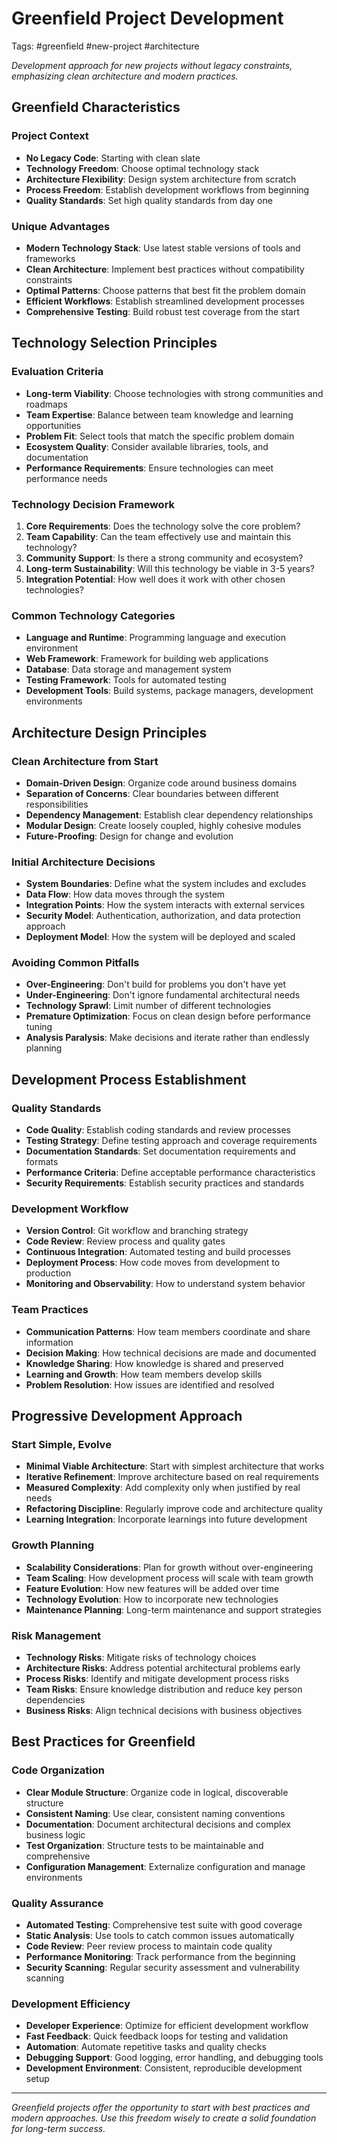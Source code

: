 # Greenfield Project Development

Tags: #greenfield #new-project #architecture

*Development approach for new projects without legacy constraints, emphasizing clean architecture and modern practices.*

## Greenfield Characteristics

### Project Context
- **No Legacy Code**: Starting with clean slate
- **Technology Freedom**: Choose optimal technology stack
- **Architecture Flexibility**: Design system architecture from scratch
- **Process Freedom**: Establish development workflows from beginning
- **Quality Standards**: Set high quality standards from day one

### Unique Advantages
- **Modern Technology Stack**: Use latest stable versions of tools and frameworks
- **Clean Architecture**: Implement best practices without compatibility constraints
- **Optimal Patterns**: Choose patterns that best fit the problem domain
- **Efficient Workflows**: Establish streamlined development processes
- **Comprehensive Testing**: Build robust test coverage from the start

## Technology Selection Principles

### Evaluation Criteria
- **Long-term Viability**: Choose technologies with strong communities and roadmaps
- **Team Expertise**: Balance between team knowledge and learning opportunities
- **Problem Fit**: Select tools that match the specific problem domain
- **Ecosystem Quality**: Consider available libraries, tools, and documentation
- **Performance Requirements**: Ensure technologies can meet performance needs

### Technology Decision Framework
1. **Core Requirements**: Does the technology solve the core problem?
2. **Team Capability**: Can the team effectively use and maintain this technology?
3. **Community Support**: Is there a strong community and ecosystem?
4. **Long-term Sustainability**: Will this technology be viable in 3-5 years?
5. **Integration Potential**: How well does it work with other chosen technologies?

### Common Technology Categories
- **Language and Runtime**: Programming language and execution environment
- **Web Framework**: Framework for building web applications
- **Database**: Data storage and management system
- **Testing Framework**: Tools for automated testing
- **Development Tools**: Build systems, package managers, development environments

## Architecture Design Principles

### Clean Architecture from Start
- **Domain-Driven Design**: Organize code around business domains
- **Separation of Concerns**: Clear boundaries between different responsibilities
- **Dependency Management**: Establish clear dependency relationships
- **Modular Design**: Create loosely coupled, highly cohesive modules
- **Future-Proofing**: Design for change and evolution

### Initial Architecture Decisions
- **System Boundaries**: Define what the system includes and excludes
- **Data Flow**: How data moves through the system
- **Integration Points**: How the system interacts with external services
- **Security Model**: Authentication, authorization, and data protection approach
- **Deployment Model**: How the system will be deployed and scaled

### Avoiding Common Pitfalls
- **Over-Engineering**: Don't build for problems you don't have yet
- **Under-Engineering**: Don't ignore fundamental architectural needs
- **Technology Sprawl**: Limit number of different technologies
- **Premature Optimization**: Focus on clean design before performance tuning
- **Analysis Paralysis**: Make decisions and iterate rather than endlessly planning

## Development Process Establishment

### Quality Standards
- **Code Quality**: Establish coding standards and review processes
- **Testing Strategy**: Define testing approach and coverage requirements
- **Documentation Standards**: Set documentation requirements and formats
- **Performance Criteria**: Define acceptable performance characteristics
- **Security Requirements**: Establish security practices and standards

### Development Workflow
- **Version Control**: Git workflow and branching strategy
- **Code Review**: Review process and quality gates
- **Continuous Integration**: Automated testing and build processes
- **Deployment Process**: How code moves from development to production
- **Monitoring and Observability**: How to understand system behavior

### Team Practices
- **Communication Patterns**: How team members coordinate and share information
- **Decision Making**: How technical decisions are made and documented
- **Knowledge Sharing**: How knowledge is shared and preserved
- **Learning and Growth**: How team members develop skills
- **Problem Resolution**: How issues are identified and resolved

## Progressive Development Approach

### Start Simple, Evolve
- **Minimal Viable Architecture**: Start with simplest architecture that works
- **Iterative Refinement**: Improve architecture based on real requirements
- **Measured Complexity**: Add complexity only when justified by real needs
- **Refactoring Discipline**: Regularly improve code and architecture quality
- **Learning Integration**: Incorporate learnings into future development

### Growth Planning
- **Scalability Considerations**: Plan for growth without over-engineering
- **Team Scaling**: How development process will scale with team growth
- **Feature Evolution**: How new features will be added over time
- **Technology Evolution**: How to incorporate new technologies
- **Maintenance Planning**: Long-term maintenance and support strategies

### Risk Management
- **Technology Risks**: Mitigate risks of technology choices
- **Architecture Risks**: Address potential architectural problems early
- **Process Risks**: Identify and mitigate development process risks
- **Team Risks**: Ensure knowledge distribution and reduce key person dependencies
- **Business Risks**: Align technical decisions with business objectives

## Best Practices for Greenfield

### Code Organization
- **Clear Module Structure**: Organize code in logical, discoverable structure
- **Consistent Naming**: Use clear, consistent naming conventions
- **Documentation**: Document architectural decisions and complex business logic
- **Test Organization**: Structure tests to be maintainable and comprehensive
- **Configuration Management**: Externalize configuration and manage environments

### Quality Assurance
- **Automated Testing**: Comprehensive test suite with good coverage
- **Static Analysis**: Use tools to catch common issues automatically
- **Code Review**: Peer review process to maintain code quality
- **Performance Monitoring**: Track performance from the beginning
- **Security Scanning**: Regular security assessment and vulnerability scanning

### Development Efficiency
- **Developer Experience**: Optimize for efficient development workflow
- **Fast Feedback**: Quick feedback loops for testing and validation
- **Automation**: Automate repetitive tasks and quality checks
- **Debugging Support**: Good logging, error handling, and debugging tools
- **Development Environment**: Consistent, reproducible development setup

---

*Greenfield projects offer the opportunity to start with best practices and modern approaches. Use this freedom wisely to create a solid foundation for long-term success.*
